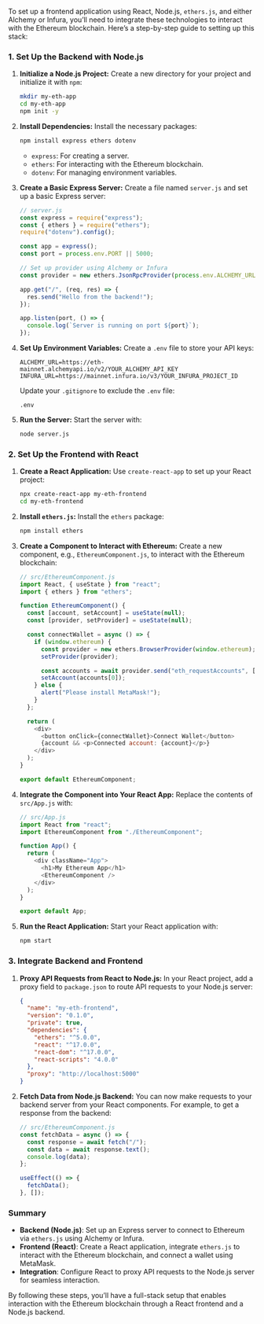 To set up a frontend application using React, Node.js, `ethers.js`, and either Alchemy or Infura, you’ll need to integrate these technologies to interact with the Ethereum blockchain. Here’s a step-by-step guide to setting up this stack:

### 1. **Set Up the Backend with Node.js**

1. **Initialize a Node.js Project:**
   Create a new directory for your project and initialize it with `npm`:

   ```bash
   mkdir my-eth-app
   cd my-eth-app
   npm init -y
   ```

2. **Install Dependencies:**
   Install the necessary packages:

   ```bash
   npm install express ethers dotenv
   ```

   - `express`: For creating a server.
   - `ethers`: For interacting with the Ethereum blockchain.
   - `dotenv`: For managing environment variables.

3. **Create a Basic Express Server:**
   Create a file named `server.js` and set up a basic Express server:

   ```javascript
   // server.js
   const express = require("express");
   const { ethers } = require("ethers");
   require("dotenv").config();

   const app = express();
   const port = process.env.PORT || 5000;

   // Set up provider using Alchemy or Infura
   const provider = new ethers.JsonRpcProvider(process.env.ALCHEMY_URL || process.env.INFURA_URL);

   app.get("/", (req, res) => {
     res.send("Hello from the backend!");
   });

   app.listen(port, () => {
     console.log(`Server is running on port ${port}`);
   });
   ```

4. **Set Up Environment Variables:**
   Create a `.env` file to store your API keys:

   ```
   ALCHEMY_URL=https://eth-mainnet.alchemyapi.io/v2/YOUR_ALCHEMY_API_KEY
   INFURA_URL=https://mainnet.infura.io/v3/YOUR_INFURA_PROJECT_ID
   ```

   Update your `.gitignore` to exclude the `.env` file:

   ```
   .env
   ```

5. **Run the Server:**
   Start the server with:

   ```bash
   node server.js
   ```

### 2. **Set Up the Frontend with React**

1. **Create a React Application:**
   Use `create-react-app` to set up your React project:

   ```bash
   npx create-react-app my-eth-frontend
   cd my-eth-frontend
   ```

2. **Install `ethers.js`:**
   Install the `ethers` package:

   ```bash
   npm install ethers
   ```

3. **Create a Component to Interact with Ethereum:**
   Create a new component, e.g., `EthereumComponent.js`, to interact with the Ethereum blockchain:

   ```javascript
   // src/EthereumComponent.js
   import React, { useState } from "react";
   import { ethers } from "ethers";

   function EthereumComponent() {
     const [account, setAccount] = useState(null);
     const [provider, setProvider] = useState(null);

     const connectWallet = async () => {
       if (window.ethereum) {
         const provider = new ethers.BrowserProvider(window.ethereum);
         setProvider(provider);

         const accounts = await provider.send("eth_requestAccounts", []);
         setAccount(accounts[0]);
       } else {
         alert("Please install MetaMask!");
       }
     };

     return (
       <div>
         <button onClick={connectWallet}>Connect Wallet</button>
         {account && <p>Connected account: {account}</p>}
       </div>
     );
   }

   export default EthereumComponent;
   ```

4. **Integrate the Component into Your React App:**
   Replace the contents of `src/App.js` with:

   ```javascript
   // src/App.js
   import React from "react";
   import EthereumComponent from "./EthereumComponent";

   function App() {
     return (
       <div className="App">
         <h1>My Ethereum App</h1>
         <EthereumComponent />
       </div>
     );
   }

   export default App;
   ```

5. **Run the React Application:**
   Start your React application with:

   ```bash
   npm start
   ```

### 3. **Integrate Backend and Frontend**

1. **Proxy API Requests from React to Node.js:**
   In your React project, add a proxy field to `package.json` to route API requests to your Node.js server:

   ```json
   {
     "name": "my-eth-frontend",
     "version": "0.1.0",
     "private": true,
     "dependencies": {
       "ethers": "^5.0.0",
       "react": "^17.0.0",
       "react-dom": "^17.0.0",
       "react-scripts": "4.0.0"
     },
     "proxy": "http://localhost:5000"
   }
   ```

2. **Fetch Data from Node.js Backend:**
   You can now make requests to your backend server from your React components. For example, to get a response from the backend:

   ```javascript
   // src/EthereumComponent.js
   const fetchData = async () => {
     const response = await fetch("/");
     const data = await response.text();
     console.log(data);
   };

   useEffect(() => {
     fetchData();
   }, []);
   ```

### Summary

- **Backend (Node.js)**: Set up an Express server to connect to Ethereum via `ethers.js` using Alchemy or Infura.
- **Frontend (React)**: Create a React application, integrate `ethers.js` to interact with the Ethereum blockchain, and connect a wallet using MetaMask.
- **Integration**: Configure React to proxy API requests to the Node.js server for seamless interaction.

By following these steps, you’ll have a full-stack setup that enables interaction with the Ethereum blockchain through a React frontend and a Node.js backend.